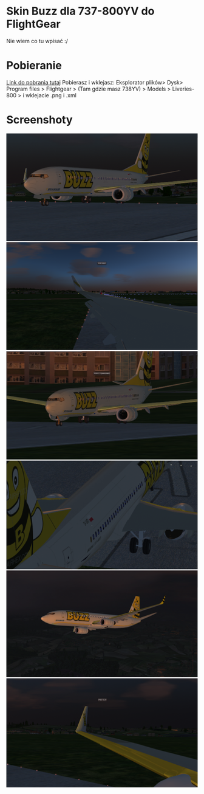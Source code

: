 # Skin Buzz dla 737-800YV do FlightGear
Nie wiem co tu wpisać :/

# Pobieranie
[Link do pobrania tutaj](https://github.com/SP-LWD/flightgear-buzz-737-800/raw/main/RYS.zip)
Pobierasz i wklejasz:
Eksplorator plików> Dysk> Program files > Flightgear > (Tam gdzie masz 738YV) > Models > Liveries-800 > i wklejacie .png i .xml
# Screenshoty
![Screenshot1](https://github.com/SP-LWD/flightgear-buzz-737-800/blob/main/Zrzut%20ekranu%202022-02-09%20112008.png)
![Screenshot2](https://github.com/SP-LWD/flightgear-buzz-737-800/blob/main/Zrzut%20ekranu%202022-02-09%20112030.png)
![Screenshot3](https://github.com/SP-LWD/flightgear-buzz-737-800/blob/main/Zrzut%20ekranu%202022-02-09%20112126.png)
![Screenshot4](https://github.com/SP-LWD/flightgear-buzz-737-800/blob/main/Zrzut%20ekranu%202022-02-09%20114228.png)
![Screenshot5](https://github.com/SP-LWD/flightgear-buzz-737-800/blob/main/Zrzut%20ekranu%202022-02-09%20114505.png)
![Screenshot5](https://github.com/SP-LWD/flightgear-buzz-737-800/blob/main/Zrzut%20ekranu%202022-02-09%20114338.png)